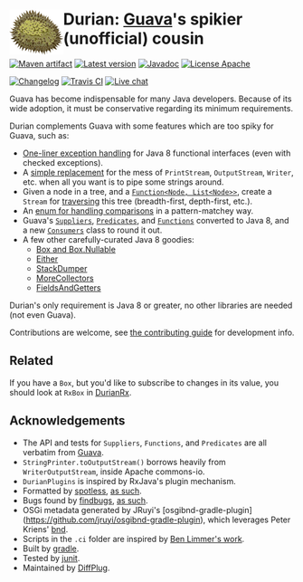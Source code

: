 # <img align="left" src="durian.png"> Durian: [Guava](https://github.com/google/guava)'s spikier (unofficial) cousin

<!---freshmark shields
output = [
	link(shield('Maven artifact', 'mavenCentral', '{{group}}:{{name}}', 'blue'), 'https://bintray.com/{{org}}/opensource/{{name}}/view'),
	link(shield('Latest version', 'latest', '{{stable}}', 'blue'), 'https://github.com/{{org}}/{{name}}/releases/latest'),
	link(shield('Javadoc', 'javadoc', 'OK', 'blue'), 'https://{{org}}.github.io/{{name}}/javadoc/{{stable}}/'),
	link(shield('License Apache', 'license', 'Apache', 'blue'), 'https://tldrlegal.com/license/apache-license-2.0-(apache-2.0)'),
	'',
	link(shield('Changelog', 'changelog', '{{version}}', 'brightgreen'), 'CHANGES.md'),
	link(image('Travis CI', 'https://travis-ci.org/{{org}}/{{name}}.svg?branch=master'), 'https://travis-ci.org/{{org}}/{{name}}'),
	link(shield('Live chat', 'gitter', 'live chat', 'brightgreen'), 'https://gitter.im/diffplug/durian')
	].join('\n');
-->
[![Maven artifact](https://img.shields.io/badge/mavenCentral-com.diffplug.durian%3Adurian-blue.svg)](https://bintray.com/diffplug/opensource/durian/view)
[![Latest version](https://img.shields.io/badge/latest-3.3.0-blue.svg)](https://github.com/diffplug/durian/releases/latest)
[![Javadoc](https://img.shields.io/badge/javadoc-OK-blue.svg)](https://diffplug.github.io/durian/javadoc/3.3.0/)
[![License Apache](https://img.shields.io/badge/license-Apache-blue.svg)](https://tldrlegal.com/license/apache-license-2.0-(apache-2.0))

[![Changelog](https://img.shields.io/badge/changelog-3.4.0--SNAPSHOT-brightgreen.svg)](CHANGES.md)
[![Travis CI](https://travis-ci.org/diffplug/durian.svg?branch=master)](https://travis-ci.org/diffplug/durian)
[![Live chat](https://img.shields.io/badge/gitter-live_chat-brightgreen.svg)](https://gitter.im/diffplug/durian)
<!---freshmark /shields -->

Guava has become indispensable for many Java developers.  Because of its wide adoption, it must be conservative regarding its minimum requirements.

<!---freshmark javadoc
output = prefixDelimiterReplace(input, 'https://{{org}}.github.io/{{name}}/javadoc/', '/', stable);
-->
Durian complements Guava with some features which are too spiky for Guava, such as:
* [One-liner exception handling](test/com/diffplug/common/base/ErrorsExample.java?ts=4) for Java 8 functional interfaces (even with checked exceptions).
* A [simple replacement](https://diffplug.github.io/durian/javadoc/3.3.0/com/diffplug/common/base/StringPrinter.html) for the mess of `PrintStream`, `OutputStream`, `Writer`, etc. when all you want is to pipe some strings around.
* Given a node in a tree, and a [`Function<Node, List<Node>>`](https://diffplug.github.io/durian/javadoc/3.3.0/com/diffplug/common/base/TreeDef.html), create a `Stream` for [traversing](test/com/diffplug/common/base/TreeStreamTest.java?ts=4) this tree (breadth-first, depth-first, etc.).
* An [enum for handling comparisons](https://diffplug.github.io/durian/javadoc/3.3.0/com/diffplug/common/base/Comparison.html) in a pattern-matchey way.
* Guava's [`Suppliers`](https://diffplug.github.io/durian/javadoc/3.3.0/com/diffplug/common/base/Suppliers.html),
[`Predicates`](https://diffplug.github.io/durian/javadoc/3.3.0/com/diffplug/common/base/Predicates.html),
and [`Functions`](https://diffplug.github.io/durian/javadoc/3.3.0/com/diffplug/common/base/Functions.html) converted to Java 8,
and a new [`Consumers`](https://diffplug.github.io/durian/javadoc/3.3.0/com/diffplug/common/base/Consumers.html) class to round it out.
* A few other carefully-curated Java 8 goodies:
	+ [Box and Box.Nullable](src/com/diffplug/common/base/Box.java?ts=4)
	+ [Either](https://diffplug.github.io/durian/javadoc/3.3.0/com/diffplug/common/base/Either.html)
	+ [StackDumper](https://diffplug.github.io/durian/javadoc/3.3.0/com/diffplug/common/base/StackDumper.html)
	+ [MoreCollectors](https://diffplug.github.io/durian/javadoc/3.3.0/com/diffplug/common/base/MoreCollectors.html)
	+ [FieldsAndGetters](https://diffplug.github.io/durian/javadoc/3.3.0/com/diffplug/common/base/FieldsAndGetters.html)

<!---freshmark /javadoc -->

Durian's only requirement is Java 8 or greater, no other libraries are needed (not even Guava).

Contributions are welcome, see [the contributing guide](CONTRIBUTING.md) for development info.

## Related

If you have a `Box`, but you'd like to subscribe to changes in its value, you should look at `RxBox` in [DurianRx](https://github.com/diffplug/durian-rx).

## Acknowledgements

* The API and tests for `Suppliers`, `Functions`, and `Predicates` are all verbatim from [Guava](https://github.com/google/guava).
* `StringPrinter.toOutputStream()` borrows heavily from `WriterOutputStream`, inside Apache commons-io.
* `DurianPlugins` is inspired by RxJava's plugin mechanism.
* Formatted by [spotless](https://github.com/diffplug/spotless), [as such](https://github.com/diffplug/durian/blob/v2.0/build.gradle?ts=4#L70-L90).
* Bugs found by [findbugs](http://findbugs.sourceforge.net/), [as such](https://github.com/diffplug/durian/blob/v2.0/build.gradle?ts=4#L92-L116).
* OSGi metadata generated by JRuyi's [osgibnd-gradle-plugin] (https://github.com/jruyi/osgibnd-gradle-plugin), which leverages Peter Kriens' [bnd](http://www.aqute.biz/Bnd/Bnd).
* Scripts in the `.ci` folder are inspired by [Ben Limmer's work](http://benlimmer.com/2013/12/26/automatically-publish-javadoc-to-gh-pages-with-travis-ci/).
* Built by [gradle](http://gradle.org/).
* Tested by [junit](http://junit.org/).
* Maintained by [DiffPlug](http://www.diffplug.com/).
